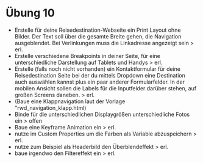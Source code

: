# Übung 10

- Erstelle für deine Reisedestination-Webseite ein Print Layout ohne Bilder. Der Text soll über die gesamte Breite gehen, die Navigation ausgeblendet. Bei Verlinkungen muss die Linkadresse angezeigt sein > erl.
- Erstelle verschiedene Breakpoints in deiner Seite, für eine unterschiedliche Darstellung auf Tablets und Handys > erl.
- Erstelle (falls noch nicht vorhanden) ein Kontaktformular für deine Reisedestination Seite bei der du mittels Dropdown eine Destination auch auswählen kannst plus ein paar anderer Formularfelder. In der mobilen Ansicht sollen die Labels für die Inputfelder darüber stehen, auf großen Screens daneben. > erl.
- (Baue eine Klappnavigation laut der Vorlage "rwd_navigation_klapp.html)
- Binde für die unterschiedlichen Displaygrößen unterschiedliche Fotos ein > offen
- Baue eine Keyframe Animation ein > erl.
- nutze im Custom Properties um die Farben als Variable abzuspeichern > erl.
- nutze zum Beispiel als Headerbild den Überblendeffekt > erl.
- baue irgendwo den Filtereffekt ein > erl.
